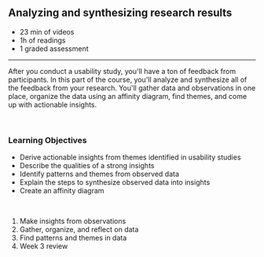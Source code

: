 ## Analyzing and synthesizing research results

-   23 min of videos
-   1h of readings
-   1 graded assessment

<hr>

After you conduct a usability study, you'll have a ton of feedback from participants. In this part of the course, you'll analyze and synthesize all of the feedback from your research. You'll gather data and observations in one place, organize the data using an affinity diagram, find themes, and come up with actionable insights.

<br>

### Learning Objectives

-   Derive actionable insights from themes identified in usability studies
-   Describe the qualities of a strong insights
-   Identify patterns and themes from observed data
-   Explain the steps to synthesize observed data into insights
-   Create an affinity diagram

<br>

1. Make insights from observations
2. Gather, organize, and reflect on data
3. Find patterns and themes in data
4. Week 3 review
